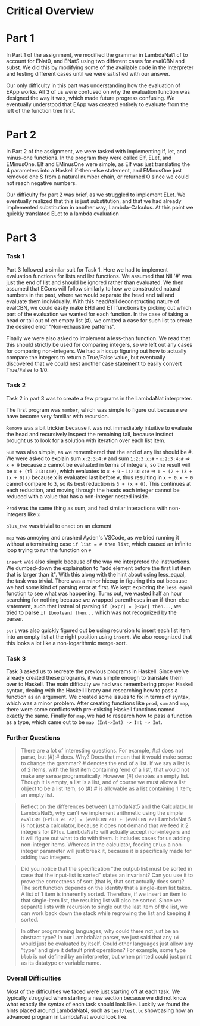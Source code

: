 # Critical Overview

# Part 1
In Part 1 of the assignment, we modified the grammar in LambdaNat1.cf to account for ENat0, and ENatS using two different cases for evalCBN and subst. We did this by modifying some of the available code in the Interpreter and testing different cases until we were satisfied with our answer. 

Our only difficulty in this part was understanding how the evaluation of EApp works. All 3 of us were confused on why the evaluation function was designed the way it was, which made future progress confusing. We eventually understood that EApp was created entirely to evaluate from the left of the function tree first.

# Part 2
In Part 2 of the assignment, we were tasked with implementing if, let, and minus-one functions. In the program they were called EIf, ELet, and EMinusOne. EIf and EMinusOne were simple, as EIf was just translating the 4 parameters into a Haskell if-then-else statement, and EMinusOne just removed one S from a natural number chain, or returned O since we could not reach negative numbers.

Our difficulty for part 2 was brief, as we struggled to implement ELet. We eventually realized that this is just substitution, and that we had already implemented substitution in another way; Lambda-Calculus. At this point we quickly translated ELet to a lambda evaluation

# Part 3
### Task 1
Part 3 followed a similar suit for Task 1. Here we had to implement evaluation functions for lists and list functions. We assumed that Nil '#' was just the end of list and should be ignored rather than evaluated. We then assumed that ECons will follow similarly to how we constructed natural numbers in the past, where we would separate the head and tail and evaluate them individually. With this head/tail deconstructing nature of evalCBN, we could easily make EHd and ETl functions by picking out which part of the evaluation we wanted for each function. In the case of taking a head or tail out of en empty list (#), we omitted a case for such list to create the desired error "Non-exhaustive patterns".

Finally we were also asked to implement a less-than function. We read that this should strictly be used for comparing integers, so we left out any cases for comparing non-integers. We had a hiccup figuring out how to actually compare the integers to return a True/False value, but eventually discovered that we could nest another case statement to easily convert True/False to 1/0.

### Task 2

Task 2 in part 3 was to create a few programs in the LambdaNat interpreter. 

The first program was `member`, which was simple to figure out because we have become very familiar with recursion. 

`Remove` was a bit trickier because it was not immediately intuitive to evaluate the head and recursively inspect the remaining tail, because instinct brought us to look for a solution with iteration over each list item.

`Sum` was also simple, as we remembered that the end of any list should be #. We were asked to explain sum `x:2:3:4:#` and sum `1:2:3:x:#`
    - `x:2:3:4:#` => `x + 9` because x cannot be evaluated in terms of integers, so the result will be `x + (tl 2:3:4:#)`, which evaluates to `x + 9`
    - `1:2:3:x:#` => `1 + (2 + (3 + (x + 0)))` because x is evaluated last before `#`, thus resulting in `x + 0`. `x + 0` cannot compare to `3`, so its best reduction is `3 + (x + 0)`. This continues at each reduction, and moving through the heads each integer cannot be reduced with a value that has a non-integer nested inside.

`Prod` was the same thing as sum, and had similar interactions with non-integers like `x`

`plus_two` was trivial to enact on an element

`map` was annoying and crashed Ayden's VSCode, as we tried running it without a terminating case `if list = # then list`, which caused an infinite loop trying to run the function on `#`

`insert` was also simple because of the way we interpreted the instructions. We dumbed-down the explaination to "add element before the first list item that is larger than it". With this along with the hint about using less_equal, the task was trivial. There was a minor hiccup in figuring this out because we had some kind of parsing error at first. We kept exploring the `less_equal` function to see what was happening. Turns out, we wasted half an hour searching for nothing because we wrapped parentheses in an if-then-else statement, such that insteal of parsing `if [Expr] = [Expr] then...`, we tried to parse `if [boolean] then...` which was not recognized by the parser.

`sort` was also quickly figured out be using recursion to insert each list item into an empty list at the right position using `insert`. We also recognized that this looks a lot like a non-logarithmic merge-sort.

### Task 3
Task 3 asked us to recreate the previous programs in Haskell. Since we've already created these programs, it was simple enough to translate them over to Haskell. The main difficulty we had was remembering proper Haskell syntax, dealing with the Haskell library and researching how to pass a function as an argument. We created some issues to fix in terms of syntax, which was a minor problem. After creating functions like `prod`, `sum` and `map`, there were some conflicts with pre-existing Haskell functions named exactly the same. Finally for `map`, we had to research how to pass a function as a type, which came out to be `map (Int->Int) -> Int -> Int`.


### Further Questions

> There are a lot of interesting questions. For example, #:# does not parse, but (#):# does. Why? Does that mean that it would make sense to change the grammar?
\# denotes the end of a list. If we say a list is of 2 items, with the first item containing 'end of a list', that would not make any sense programatically. However (#) denotes an empty list. Though it is empty, a list is a list, and of course we must allow a list object to be a list item, so (#):# is allowable as a list containing 1 item; an empty list.

> Reflect on the differences between LambdaNat5 and the Calculator. In LambdaNat5, why can't we implement arithmetic using the simple `evalCBN (EPlus e1 e2) = (evalCBN e1) + (evalCBN e2)`
LambdaNat 5 is not just a calculator, because it does not demand that we feed it 2 integers for `EPlus`. LambdaNat5 will actually accept non-integers and it will figure out what to do with them. It includes cases for us adding non-integer items. Whereas in the calculator, feeding `EPlus` a non-integer parameter will just break it, because it is specifically made for adding two integers.

> Did you notice that the specification "the output-list must be sorted in case that the input-list is sorted" states an invariant? Can you use it to prove the correctness of sort (that is, that sort actually does sort)?
The sort function depends on the identity that a single-item list takes. A list of 1 item is inherently sorted. Therefore, if we insert an item to that single-item list, the resulting list will also be sorted. Since we separate lists with recursion to single out the last item of the list, we can work back down the stack while regrowing the list and keeping it sorted.

> In other programming languages, why could there not just be an abstract type? In our LambdaNat parser, we just said that any `Id` would just be evaluated by itself. Could other languages just allow any "type" and give it default print operations? For example, some type `blob` is not defined by an interpreter, but when printed could just print as its datatype or variable name.

### Overall Difficulties
Most of the difficulties we faced were just starting off at each task. We typically struggled when starting a new section because we did not know what exactly the syntax of each task should look like. Luckily we found the hints placed around LambdaNat4, such as `test/test.lc` showcasing how an advanced program in LambdaNat would look like.

